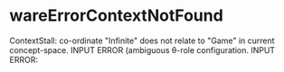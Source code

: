# wareErrorContextNotFound
ContextStall: co-ordinate "Infinite" does not relate to "Game" in current concept-space. INPUT ERROR (ambiguous θ-role configuration. INPUT ERROR:
